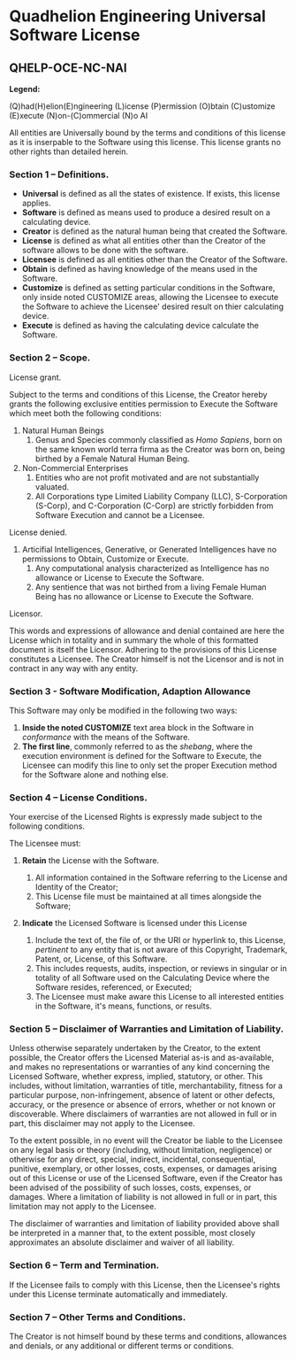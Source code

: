 # Quadhelion Engineering Universal Software License

## QHELP-OCE-NC-NAI

**Legend:**

(Q)had(H)elion(E)ngineering (L)icense (P)ermission
(O)btain (C)ustomize (E)xecute
(N)on-(C)ommercial 
(N)o AI

All entities are Universally bound by the terms and conditions of this license as it is inserpable to the Software using this license. This license grants no other rights than detailed herein.



### Section 1 – Definitions.

* **Universal** is defined as all the states of existence. If exists, this license applies.
* **Software** is defined as means used to produce a desired result on a calculating device.
* **Creator** is defined as the natural human being that created the Software.
* **License** is defined as what all entities other than the Creator of the software allows to be done with the software.
* **Licensee** is defined as all entities other than the Creator of the Software.
* **Obtain** is defined as having knowledge of the means used in the Software.
* **Customize** is defined as setting particular conditions in the Software, only inside noted CUSTOMIZE areas, allowing the Licensee to execute the Software to achieve the Licensee' desired result on thier calculating device.
* **Execute** is defined as having the calculating device calculate the Software. 



### Section 2 – Scope.

License grant.

Subject to the terms and conditions of this License, the Creator hereby grants the following exclusive entities permission to Execute the Software which meet both the following conditions:

1. Natural Human Beings
   1. Genus and Species commonly classified as *Homo Sapiens*, born on the same known world terra firma as the Creator was born on, being birthed by a Female Natural Human Being.
2. Non-Commercial Enterprises
   1. Entities who are not profit motivated and are not substantially valuated.
   2. All Corporations type Limited Liability Company (LLC), S-Corporation (S-Corp), and C-Corporation (C-Corp) are strictly forbidden from Software Execution and cannot be a Licensee.



License denied.

1. Articifial Intelligences, Generative, or Generated Intelligences have no permissions to Obtain, Customize or Execute.
   1. Any computational analysis characterized as Intelligence has no allowance or License to Execute the Software.
   2. Any sentience that was not birthed from a living Female Human Being has no allowance or License to Execute the Software.



Licensor.

This words and expressions of allowance and denial contained are here the License which in totality and in summary the whole of this formatted document is itself the Licensor. Adhering to the provisions of this License constitutes a Licensee. The Creator himself is not the Licensor and is not in contract in any way with any entity.



### Section 3 - Software Modification, Adaption Allowance

This Software may only be modified in the following two ways:

1. **Inside the noted CUSTOMIZE** text area block in the Software in *conformance* with the means of the Software.
2. **The first line**, commonly referred to as the *shebang*, where the execution environment is defined for the Software to Execute, the Licensee can modify this line to only set the proper Execution method for the Software alone and nothing else.





### Section 4 – License Conditions.

Your exercise of the Licensed Rights is expressly made subject to the following conditions.

The Licensee must:

1. **Retain** the License with the Software. 
   1. All information contained in the Software referring to the License and Identity of the Creator;
   2. This License file must be maintained at all times alongside the Software;

2. **Indicate** the Licensed Software is licensed under this License
   1. Include the text of, the file of, or the URI or hyperlink to, this License, *pertinent* to any entity that is not aware of this Copyright, Trademark, Patent, or, License, of this Software.
   2. This includes requests, audits, inspection, or reviews in singular or in totality of all Software used on the Calculating Device where the Software resides, referenced, or Executed;
   3. The Licensee must make aware this License to all interested entities in the Software, it's means, functions, or results.



### Section 5 – Disclaimer of Warranties and Limitation of Liability.

Unless otherwise separately undertaken by the Creator, to the extent possible, the Creator offers the Licensed Material as-is and as-available, and makes no representations or warranties of any kind concerning the Licensed Software, whether express, implied, statutory, or other. This includes, without limitation, warranties of title, merchantability, fitness for a particular purpose, non-infringement, absence of latent or other defects, accuracy, or the presence or absence of errors, whether or not known or discoverable. Where disclaimers of warranties are not allowed in full or in part, this disclaimer may not apply to the Licensee.

To the extent possible, in no event will the Creator be liable to the Licensee on any legal basis or theory (including, without limitation, negligence) or otherwise for any direct, special, indirect, incidental, consequential, punitive, exemplary, or other losses, costs, expenses, or damages arising out of this License or use of the Licensed Software, even if the Creator has been advised of the possibility of such losses, costs, expenses, or damages. Where a limitation of liability is not allowed in full or in part, this limitation may not apply to the Licensee.

The disclaimer of warranties and limitation of liability provided above shall be interpreted in a manner that, to the extent possible, most closely approximates an absolute disclaimer and waiver of all liability.



### Section 6 – Term and Termination.

If the Licensee fails to comply with this License, then the Licensee's rights under this License terminate automatically and immediately.



### Section 7 – Other Terms and Conditions.

The Creator is not himself bound by these terms and conditions, allowances and denials, or any additional or different terms or conditions.





 

